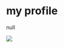 # my profile

null

[![](https://www.codewars.com/users/gnayuy/badges/large)](https://www.codewars.com/users/gnayuy)
